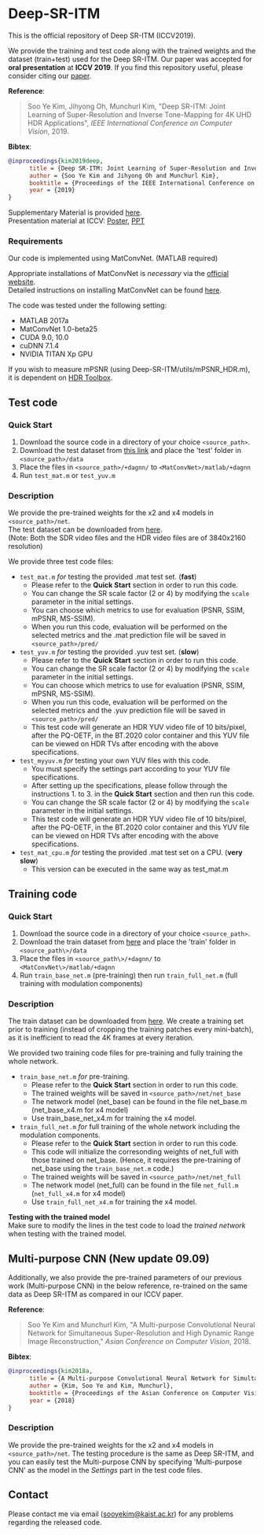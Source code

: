 # Deep-SR-ITM
This is the official repository of Deep SR-ITM (ICCV2019).

We provide the training and test code along with the trained weights and the dataset (train+test) used for the Deep SR-ITM.
Our paper was accepted for **oral presentation** at **ICCV 2019**.
If you find this repository useful, please consider citing our [paper](http://openaccess.thecvf.com/content_ICCV_2019/papers/Kim_Deep_SR-ITM_Joint_Learning_of_Super-Resolution_and_Inverse_Tone-Mapping_for_ICCV_2019_paper.pdf).

**Reference**:  
> Soo Ye Kim, Jihyong Oh, Munchurl Kim, "Deep SR-ITM: Joint Learning of Super-Resolution and Inverse Tone-Mapping for 4K UHD HDR Applications",
*IEEE International Conference on Computer Vision*, 2019.

**Bibtex**:
```bibtex
@inproceedings{kim2019deep,
      title = {Deep SR-ITM: Joint Learning of Super-Resolution and Inverse Tone-Mapping for 4K UHD HDR Applications}, 
      author = {Soo Ye Kim and Jihyong Oh and Munchurl Kim},
      booktitle = {Proceedings of the IEEE International Conference on Computer Vision},
      year = {2019}
}
```

Supplementary Material is provided [here](https://drive.google.com/open?id=1bijPrcN-ont-iP0-DqyhBta_rj3dmZEe).  
Presentation material at ICCV: [Poster](https://drive.google.com/file/d/1rznbov090SV1d6Yb3ek8gSp7GcvawgwO/view?usp=sharing), [PPT](https://drive.google.com/file/d/1oLA4i0hvb-9eO9zqYKC1UZ5GURp_8a5L/view?usp=sharing)

### Requirements
Our code is implemented using MatConvNet. (MATLAB required)

Appropriate installations of MatConvNet is *necessary* via the [official website](http://www.vlfeat.org/matconvnet/).  
Detailed instructions on installing MatConvNet can be found [here](http://www.vlfeat.org/matconvnet/install/).

The code was tested under the following setting:  
* MATLAB 2017a  
* MatConvNet 1.0-beta25  
* CUDA 9.0, 10.0  
* cuDNN 7.1.4  
* NVIDIA TITAN Xp GPU

If you wish to measure mPSNR (using Deep-SR-ITM/utils/mPSNR_HDR.m), it is dependent on [HDR Toolbox](https://github.com/banterle/HDR_Toolbox).

## Test code
### Quick Start
1. Download the source code in a directory of your choice `<source_path>`.
2. Download the test dataset from [this link](https://drive.google.com/open?id=144QYC403NrFXunlsr4k8MXUCxrlauVYH) and place the 'test' folder in `<source_path>/data`
3. Place the files in `<source_path>/+dagnn/` to `<MatConvNet>/matlab/+dagnn`
4. Run `test_mat.m` or `test_yuv.m`

### Description
We provide the pre-trained weights for the x2 and x4 models in `<source_path>/net`.  
The test dataset can be downloaded from [here](https://drive.google.com/open?id=144QYC403NrFXunlsr4k8MXUCxrlauVYH).  
(Note: Both the SDR video files and the HDR video files are of 3840x2160 resolution)

We provide three test code files:  
* `test_mat.m` *for* testing the provided .mat test set. (**fast**)  
  - Please refer to the **Quick Start** section in order to run this code.
  - You can change the SR scale factor (2 or 4) by modifying the `scale` parameter in the initial settings.
  - You can choose which metrics to use for evaluation (PSNR, SSIM, mPSNR, MS-SSIM).
  - When you run this code, evaluation will be performed on the selected metrics and the .mat prediction file will be saved in `<source_path>/pred/`
* `test_yuv.m` *for* testing the provided .yuv test set. (**slow**)  
  - Please refer to the **Quick Start** section in order to run this code.
  - You can change the SR scale factor (2 or 4) by modifying the `scale` parameter in the initial settings.
  - You can choose which metrics to use for evaluation (PSNR, SSIM, mPSNR, MS-SSIM).
  - When you run this code, evaluation will be performed on the selected metrics and the .yuv prediction file will be saved in `<source_path>/pred/`
  - This test code will generate an HDR YUV video file of 10 bits/pixel, 
after the PQ-OETF, in the BT.2020 color container and this YUV file can be viewed on HDR TVs after encoding with the above specifications.
* `test_myyuv.m` *for* testing your own YUV files with this code.
  - You must specify the settings part according to your YUV file specifications.
  - After setting up the specifications, please follow through the instructions 1. to 3. in the **Quick Start** section and then run this code.
  - You can change the SR scale factor (2 or 4) by modifying the `scale` parameter in the initial settings.
  - This test code will generate an HDR YUV video file of 10 bits/pixel, 
after the PQ-OETF, in the BT.2020 color container and this YUV file can be viewed on HDR TVs after encoding with the above specifications.  
* `test_mat_cpu.m` *for* testing the provided .mat test set on a CPU. (**very slow**)  
  - This version can be executed in the same way as test_mat.m

## Training code
### Quick Start
1. Download the source code in a directory of your choice `<source_path>`.
2. Download the train dataset from [here](https://drive.google.com/file/d/19cp91wSRSrOoEdPeQkfMWisou3gJoh-7) and place the 'train' folder in `<source_path\>/data`
3. Place the files in `<source_path\>/+dagnn/` to `<MatConvNet\>/matlab/+dagnn`
4. Run `train_base_net.m` (pre-training) then run `train_full_net.m` (full training with modulation components)

### Description
The train dataset can be downloaded from [here](https://drive.google.com/file/d/19cp91wSRSrOoEdPeQkfMWisou3gJoh-7).
We create a training set prior to training (instead of cropping the training patches every mini-batch), as it is inefficient to read the 4K frames at every iteration.  

We provided two training code files for pre-training and fully training the whole network.  
* `train_base_net.m` *for* pre-training.  
  - Please refer to the **Quick Start** section in order to run this code.
  - The trained weights will be saved in `<source_path>/net/net_base`
  - The network model (net_base) can be found in the file net_base.m (net_base_x4.m for x4 model)
  - Use train_base_net_x4.m for training the x4 model.
* `train_full_net.m` *for* full training of the whole network including the modulation components.  
  - Please refer to the **Quick Start** section in order to run this code.
  - This code will initialize the corresonding weights of net_full with those trained on net_base. (Hence, it requires the pre-training of net_base using the `train_base_net.m` code.)
  - The trained weights will be saved in `<source_path>/net/net_full`  
  - The network model (net_full) can be found in the file `net_full.m` (`net_full_x4.m` for x4 model)
  - Use `train_full_net_x4.m` for training the x4 model.
  
**Testing with the trained model**  
Make sure to modify the lines in the test code to load the *trained network* when testing with the trained model.

## Multi-purpose CNN (New update 09.09)
Additionally, we also provide the pre-trained parameters of our previous work (Multi-purpose CNN) in the below reference, re-trained on the same data as Deep SR-ITM as compared in our ICCV paper.

**Reference**:  
> Soo Ye Kim and Munchurl Kim, "A Multi-purpose Convolutional Neural Network for Simultaneous Super-Resolution and High Dynamic Range Image Reconstruction,"
*Asian Conference on Computer Vision*, 2018.

**Bibtex**:
```bibtex
@inproceedings{kim2018a,
      title = {A Multi-purpose Convolutional Neural Network for Simultaneous Super-Resolution and High Dynamic Range Image Reconstruction}, 
      author = {Kim, Soo Ye and Kim, Munchurl},
      booktitle = {Proceedings of the Asian Conference on Computer Vision},
      year = {2018}
}
```

### Description
We provide the pre-trained weights for the x2 and x4 models in `<source_path>/net`. 
The testing procedure is the same as Deep SR-ITM, and you can easily test the Multi-purpose CNN by specifying 'Multi-purpose CNN' as the model in the *Settings* part in the test code files.

## Contact
Please contact me via email (sooyekim@kaist.ac.kr) for any problems regarding the released code.

